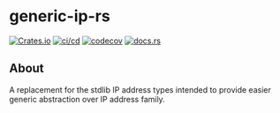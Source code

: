 # generic-ip-rs

[![Crates.io](https://img.shields.io/crates/v/generic-ip)](https://crates.io/crates/generic-ip)
[![ci/cd](https://github.com/wolcomm/generic-ip/actions/workflows/cicd.yml/badge.svg?event=push)](https://github.com/wolcomm/generic-ip/actions/workflows/cicd.yml)
[![codecov](https://codecov.io/gh/wolcomm/generic-ip/branch/master/graph/badge.svg?token=opc01gJYPS)](https://codecov.io/gh/wolcomm/generic-ip)
[![docs.rs](https://img.shields.io/docsrs/generic-ip)](https://docs.rs/generic-ip)

## About

A replacement for the stdlib IP address types intended to provide easier
generic abstraction over IP address family.
